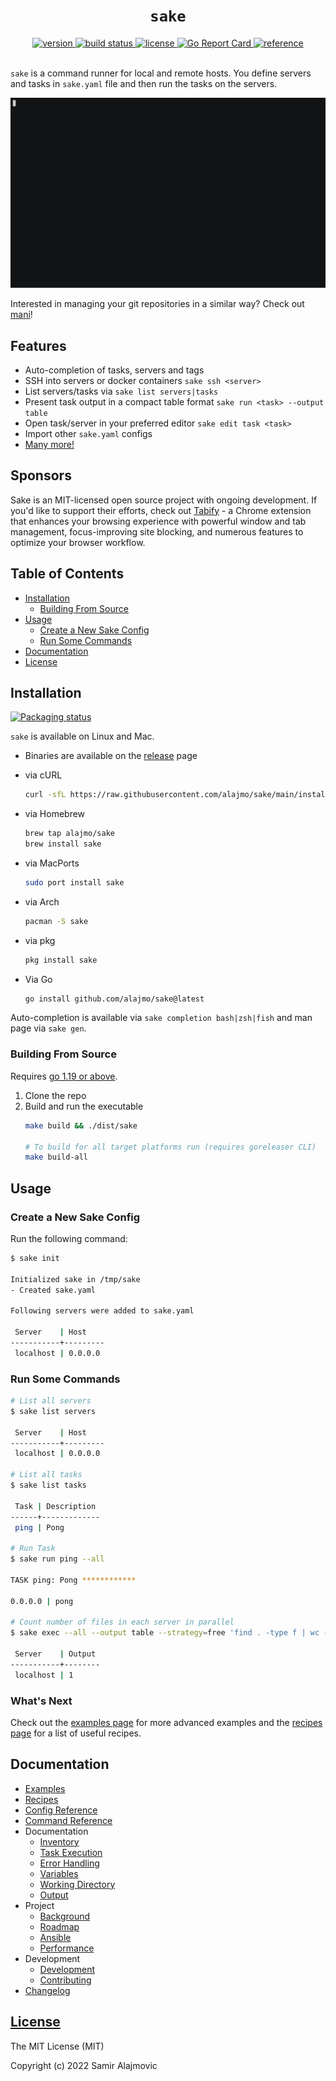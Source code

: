 <h1 align="center"><code>sake</code></h1>

<div align="center">
  <a href="https://github.com/alajmo/sake/releases">
    <img src="https://img.shields.io/github/release-pre/alajmo/sake.svg" alt="version">
  </a>

  <a href="https://github.com/alajmo/sake/actions">
    <img src="https://github.com/alajmo/sake/workflows/build/badge.svg" alt="build status">
  </a>

  <a href="https://img.shields.io/badge/license-MIT-green">
    <img src="https://img.shields.io/badge/license-MIT-green" alt="license">
  </a>

  <a href="https://goreportcard.com/report/github.com/alajmo/sake">
    <img src="https://goreportcard.com/badge/github.com/alajmo/sake" alt="Go Report Card">
  </a>

  <a href="https://pkg.go.dev/github.com/alajmo/sake">
    <img src="https://pkg.go.dev/badge/github.com/alajmo/sake.svg" alt="reference">
  </a>
</div>

<br>

`sake` is a command runner for local and remote hosts. You define servers and tasks in `sake.yaml` file and then run the tasks on the servers.

![demo](res/output.gif)

Interested in managing your git repositories in a similar way? Check out [mani](https://github.com/alajmo/mani)!

## Features

- Auto-completion of tasks, servers and tags
- SSH into servers or docker containers `sake ssh <server>`
- List servers/tasks via `sake list servers|tasks`
- Present task output in a compact table format `sake run <task> --output table`
- Open task/server in your preferred editor `sake edit task <task>`
- Import other `sake.yaml` configs
- [Many more!](docs/recipes.md)

## Sponsors

Sake is an MIT-licensed open source project with ongoing development. If you'd like to support their efforts, check out [Tabify](https://chromewebstore.google.com/detail/tabify/bokfkclamoepkmhjncgkdldmhfpgfdmo) - a Chrome extension that enhances your browsing experience with powerful window and tab management, focus-improving site blocking, and numerous features to optimize your browser workflow.

## Table of Contents

- [Installation](#installation)
  - [Building From Source](#building-from-source)
- [Usage](#usage)
  - [Create a New Sake Config](#create-a-new-sake-config)
  - [Run Some Commands](#run-some-commands)
- [Documentation](#documentation)
- [License](#license)

## Installation

[![Packaging status](https://repology.org/badge/vertical-allrepos/sake.svg)](https://repology.org/project/sake/versions)

`sake` is available on Linux and Mac.

* Binaries are available on the [release](https://github.com/alajmo/sake/releases) page

* via cURL
  ```sh
  curl -sfL https://raw.githubusercontent.com/alajmo/sake/main/install.sh | sh
  ```

* via Homebrew
  ```sh
  brew tap alajmo/sake
  brew install sake
  ```

* via MacPorts
  ```sh
  sudo port install sake
  ```

* via Arch
  ```sh
  pacman -S sake
  ```

* via pkg
  ```sh
  pkg install sake
  ```

* Via Go
    ```sh
    go install github.com/alajmo/sake@latest
    ```

Auto-completion is available via `sake completion bash|zsh|fish` and man page via `sake gen`.

### Building From Source

Requires [go 1.19 or above](https://golang.org/doc/install).

1. Clone the repo
2. Build and run the executable
    ```sh
    make build && ./dist/sake

    # To build for all target platforms run (requires goreleaser CLI)
    make build-all
    ```

## Usage

### Create a New Sake Config

Run the following command:

```bash
$ sake init

Initialized sake in /tmp/sake
- Created sake.yaml

Following servers were added to sake.yaml

 Server    | Host
-----------+---------
 localhost | 0.0.0.0
```

### Run Some Commands

```bash
# List all servers
$ sake list servers

 Server    | Host
-----------+---------
 localhost | 0.0.0.0

# List all tasks
$ sake list tasks

 Task | Description
------+-------------
 ping | Pong

# Run Task
$ sake run ping --all

TASK ping: Pong ************

0.0.0.0 | pong

# Count number of files in each server in parallel
$ sake exec --all --output table --strategy=free 'find . -type f | wc -l'

 Server    | Output
-----------+--------
 localhost | 1
```

### What's Next

Check out the [examples page](/docs/examples.md) for more advanced examples and the [recipes page](/docs/recipes.md) for a list of useful recipes.

## Documentation

- [Examples](docs/examples.md)
- [Recipes](docs/recipes.md)
- [Config Reference](docs/config-reference.md)
- [Command Reference](docs/command-reference.md)
- Documentation
  - [Inventory](docs/inventory.md)
  - [Task Execution](docs/task-execution.md)
  - [Error Handling](docs/error-handling.md)
  - [Variables](docs/variables.md)
  - [Working Directory](docs/work-dir.md)
  - [Output](docs/output.md)
- Project
  - [Background](docs/background.md)
  - [Roadmap](docs/roadmap.md)
  - [Ansible](docs/ansible.md)
  - [Performance](docs/performance.md)
- Development
  - [Development](docs/development.md)
  - [Contributing](docs/contributing.md)
- [Changelog](docs/changelog.md)

## [License](LICENSE)

The MIT License (MIT)

Copyright (c) 2022 Samir Alajmovic
